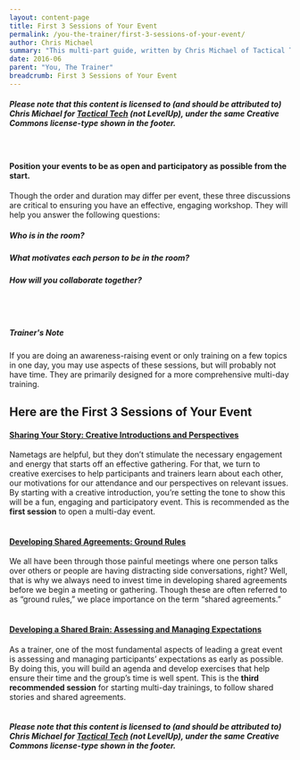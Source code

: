 ```yaml
---
layout: content-page
title: First 3 Sessions of Your Event
permalink: /you-the-trainer/first-3-sessions-of-your-event/
author: Chris Michael
summary: "This multi-part guide, written by Chris Michael of Tactical Tech, covers 3 individual sessions that together can set the stage for a training events that are effective, productive, and more participatory from the beginning."
date: 2016-06
parent: "You, The Trainer"
breadcrumb: First 3 Sessions of Your Event
---
```

##### Please note that this content is licensed to (and should be attributed to) Chris Michael for [Tactical Tech](https://www.tacticaltech.org) (not LevelUp), under the same Creative Commons license-type shown in the footer.
<br>

#### Position your events to be as open and participatory as possible from the start.

Though the order and duration may differ per event, these three discussions are critical to ensuring you have an effective, engaging workshop. They will help you answer the following questions:

##### Who is in the room?
##### What motivates each person to be in the room?
##### How will you collaborate together?
<br><br>

##### *Trainer's Note*
If you are doing an awareness-raising event or only training on a few topics in one day, you may use aspects of these sessions, but will probably not have time. They are primarily designed for a more comprehensive multi-day training.

## Here are the First 3 Sessions of Your Event

#### [Sharing Your Story: Creative Introductions and Perspectives](/levelup/you-the-trainer/first-3-sessions-of-your-event/sharing-your-story/)
Nametags are helpful, but they don’t stimulate the necessary engagement and energy that starts off an effective gathering. For that, we turn to creative exercises to help participants and trainers learn about each other, our motivations for our attendance and our perspectives on relevant issues. By starting with a creative introduction, you’re setting the tone to show this will be a fun, engaging and participatory event. This is recommended as the **first session** to open a multi-day event.
<br><br>

#### [Developing Shared Agreements: Ground Rules](/levelup/you-the-trainer/first-3-sessions-of-your-event/developing-shared-agreements/)
We all have been through those painful meetings where one person talks over others or people are having distracting side conversations, right? Well, that is why we always need to invest time in developing shared agreements before we begin a meeting or gathering. Though these are often referred to as “ground rules,” we place importance on the term “shared agreements.”
<br><br>

#### [Developing a Shared Brain: Assessing and Managing Expectations](/levelup/you-the-trainer/first-3-sessions-of-your-event/developing-a-shared-brain/)
As a trainer, one of the most fundamental aspects of leading a great event is assessing and managing participants’ expectations as early as possible. By doing this, you will build an agenda and develop exercises that help ensure their time and the group’s time is well spent. This is the **third recommended session** for starting multi-day trainings, to follow shared stories and shared agreements.
<br><br>

##### Please note that this content is licensed to (and should be attributed to) Chris Michael for [Tactical Tech](https://www.tacticaltech.org) (not LevelUp), under the same Creative Commons license-type shown in the footer.
<br><br>
